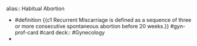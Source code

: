 alias:: Habitual Abortion

- #definition {{c1 Recurrent Miscarriage is defined as a sequence of three or more consecutive spontaneous abortion before 20 weeks.}} #gyn-prof-card #card
  deck:: #Gynecology
-